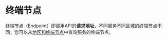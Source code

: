 # 终端节点<a name="ZH-CN_TOPIC_0170927999"></a>

终端节点（Endpoint）即调用API的**请求地址**，不同服务不同区域的终端节点不同，您可以从[地区和终端节点](http://developer.huaweicloud.com/dev/endpoint?ECS)中查询服务的终端节点。

